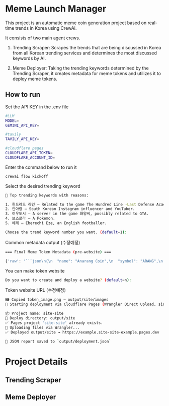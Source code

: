 # Meme Launch Manager

This project is an automatic meme coin generation project based on real-time trends in Korea using CrewAi.

It consists of two main agent crews.

1. Trending Scraper: Scrapes the trends that are being discussed in Korea from all Korean trending services and determines the most discussed keywords by AI.

2. Meme Deployer: Taking the trending keywords determined by the Trending Scraper, it creates metadata for meme tokens and utilizes it to deploy meme tokens.

## How to run

Set the API KEY in the .env file

```bash
#LLM
MODEL=
GEMINI_API_KEY=

#tavily
TAVILY_API_KEY=

#cloudflare pages
CLOUDFLARE_API_TOKEN=
CLOUDFLARE_ACCOUNT_ID=
```

Enter the command below to run it

```bash
crewai flow kickoff
```

Select the desired trending keyword

```bash
📢 Top trending keywords with reasons:

1. 헌드레드 라인 — Related to the game The Hundred Line -Last Defense Academy.
2. 안아랑 — South Korean Instagram influencer and YouTuber.
3. 여우도시 — A server in the game 화양씨, possibly related to GTA.
4. 보스로라 — A Pokemon.
5. 에제 — Eberechi Eze, an English footballer.

Choose the trend keyword number you want. (default=1):
```

Common metadata output (수정예정)

````bash
=== Final Meme Token Metadata (pre-website) ===

{'raw': '```json\n{\n  "name": "Anarang Coin",\n  "symbol": "ARANG",\n  "description": "The official token of the Anarang fan club! Hodl to show your love for the queen of K-beauty and comfy streams. Get ready for exclusive content and maybe, just maybe, a virtual hug! 💖"\n}\n```'}
````

You can make token website

```bash
Do you want to create and deploy a website? (default=n):
```

Token website URL (수정예정)

```bash
🖼 Copied token_image.png → output/site/images
🚀 Starting deployment via Cloudflare Pages (Wrangler Direct Upload, single project)...

📦 Project name: site-site
📁 Deploy directory: output/site
✅ Pages project 'site-site' already exists.
🚚 Uploading files via Wrangler...
✅ Deployed output/site → https://example.site-site-example.pages.dev

📝 JSON report saved to `output/deployment.json`
```

# Project Details

## Trending Scraper

## Meme Deployer
